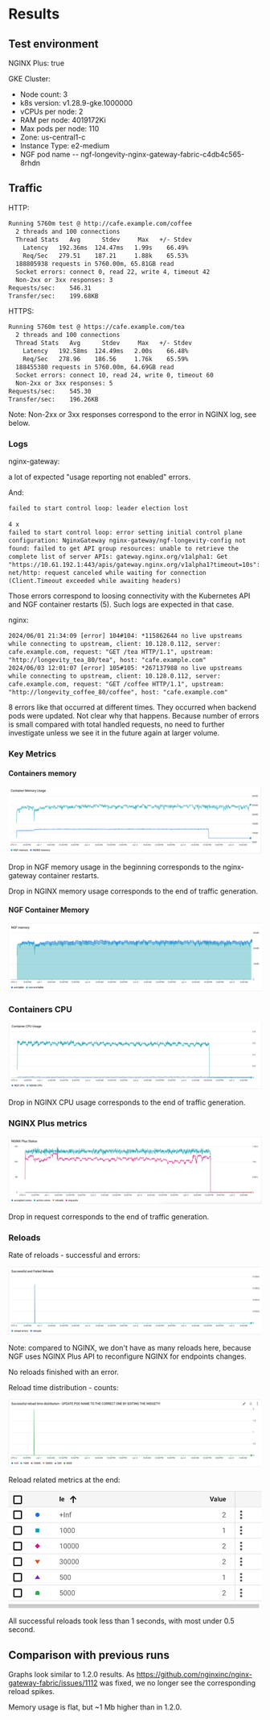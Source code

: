 # Results

## Test environment

NGINX Plus: true

GKE Cluster:

- Node count: 3
- k8s version: v1.28.9-gke.1000000
- vCPUs per node: 2
- RAM per node: 4019172Ki
- Max pods per node: 110
- Zone: us-central1-c
- Instance Type: e2-medium
- NGF pod name -- ngf-longevity-nginx-gateway-fabric-c4db4c565-8rhdn

## Traffic

HTTP:

```text
Running 5760m test @ http://cafe.example.com/coffee
  2 threads and 100 connections
  Thread Stats   Avg      Stdev     Max   +/- Stdev
    Latency   192.36ms  124.47ms   1.99s    66.49%
    Req/Sec   279.51    187.21     1.88k    65.53%
  188805938 requests in 5760.00m, 65.81GB read
  Socket errors: connect 0, read 22, write 4, timeout 42
  Non-2xx or 3xx responses: 3
Requests/sec:    546.31
Transfer/sec:    199.68KB
```

HTTPS:

```text
Running 5760m test @ https://cafe.example.com/tea
  2 threads and 100 connections
  Thread Stats   Avg      Stdev     Max   +/- Stdev
    Latency   192.58ms  124.49ms   2.00s    66.48%
    Req/Sec   278.96    186.56     1.76k    65.59%
  188455380 requests in 5760.00m, 64.69GB read
  Socket errors: connect 10, read 24, write 0, timeout 60
  Non-2xx or 3xx responses: 5
Requests/sec:    545.30
Transfer/sec:    196.26KB
```

Note: Non-2xx or 3xx responses correspond to the error in NGINX log, see below.

### Logs

nginx-gateway:

a lot of expected "usage reporting not enabled" errors.

And:
```text
failed to start control loop: leader election lost

4 x
failed to start control loop: error setting initial control plane configuration: NginxGateway nginx-gateway/ngf-longevity-config not found: failed to get API group resources: unable to retrieve the complete list of server APIs: gateway.nginx.org/v1alpha1: Get "https://10.61.192.1:443/apis/gateway.nginx.org/v1alpha1?timeout=10s": net/http: request canceled while waiting for connection (Client.Timeout exceeded while awaiting headers)
```

Those errors correspond to loosing connectivity with the Kubernetes API and NGF container restarts (5). Such logs
are expected in that case.

nginx:

```text
2024/06/01 21:34:09 [error] 104#104: *115862644 no live upstreams while connecting to upstream, client: 10.128.0.112, server: cafe.example.com, request: "GET /tea HTTP/1.1", upstream: "http://longevity_tea_80/tea", host: "cafe.example.com"
2024/06/03 12:01:07 [error] 105#105: *267137988 no live upstreams while connecting to upstream, client: 10.128.0.112, server: cafe.example.com, request: "GET /coffee HTTP/1.1", upstream: "http://longevity_coffee_80/coffee", host: "cafe.example.com"
```

8 errors like that occurred at different times. They occurred when backend pods were updated. Not clear why that happens.
Because number of errors is small compared with total handled requests, no need to further
investigate unless we see it in the future again at larger volume.

### Key Metrics

#### Containers memory

![plus-memory.png](plus-memory.png)

Drop in NGF memory usage in the beginning corresponds to the nginx-gateway container restarts.

Drop in NGINX memory usage corresponds to the end of traffic generation.

#### NGF Container Memory

![plus-ngf-memory.png](plus-ngf-memory.png)

### Containers CPU

![plus-cpu.png](plus-cpu.png)

Drop in NGINX CPU usage corresponds to the end of traffic generation.

### NGINX Plus metrics

![plus-status.png](plus-status.png)

Drop in request corresponds to the end of traffic generation.

### Reloads

Rate of reloads - successful and errors:

![plus-reloads.png](plus-reloads.png)

Note: compared to NGINX, we don't have as many reloads here, because NGF uses NGINX Plus API to reconfigure NGINX
for endpoints changes.

No reloads finished with an error.

Reload time distribution - counts:

![plus-reload-time.png](plus-reload-time.png)

Reload related metrics at the end:

![plus-final-reloads.png](plus-final-reloads.png)

All successful reloads took less than 1 seconds, with most under 0.5 second.

## Comparison with previous runs

Graphs look similar to 1.2.0 results.
As https://github.com/nginxinc/nginx-gateway-fabric/issues/1112 was fixed, we no longer see the corresponding
reload spikes.

Memory usage is flat, but ~1 Mb higher than in 1.2.0.
